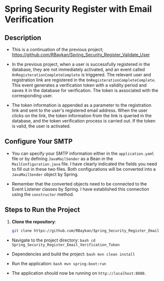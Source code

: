 # Spring Security Register with Email Verification



## Description
- This is a continuation of the previous project; https://github.com/RBaykan/Spring_Security_Register_Validate_User
- In the previous project, when a user is successfully registered in the database, they are not immediately activated, and an event called `OnRegisterationCompleteComplete` is triggered. The relevant user and registration link are registered in the `OnRegisterationCompleteComplete`. This event generates a verification token with a validity period and saves it in the database for verification. The token is associated with the corresponding user.

- The token information is appended as a parameter to the registration link and sent to the user's registered email address.
When the user clicks on the link, the token information from the link is queried in the database, and the token verification process is carried out. If the token is valid, the user is activated.

## Configure Your SMTP
- You can specify your SMTP information either in the `application.yaml` file or by defining `JavaMailSender` as a Bean in the `MailConfiguration.java` file. I have clearly indicated the fields you need to fill out in these two files. Both configurations will be converted into a `JavaMailSender` object by Spring.

- Remember that the converted objects need to be connected to the Event Listener classes by Spring. I have established this connection using the `constructor` method.


## Steps to Run the Project

1. **Clone the repository**:

   ```bash
   git clone https://github.com/RBaykan/Spring_Security_Register_Email_Verification_Token.git
   ```

- Navigate to the project directory:
   ```bash cd Spring_Security_Register_Email_Verification_Token ```
- Dependencies and build the project:
   ```bash mvn clean install   ```
- Run the application:
   ```bash mvn spring-boot:run   ```

- The application should now be running on `http://localhost:8080. `
